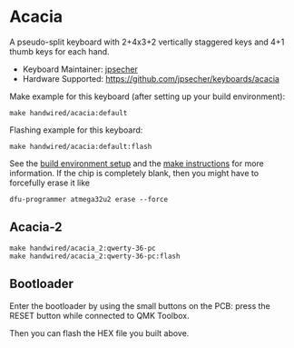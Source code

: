 # Acacia

A pseudo-split keyboard with 2+4x3+2 vertically staggered keys and 4+1 thumb keys for each hand.

* Keyboard Maintainer: [jpsecher](https://github.com/jpsecher)
* Hardware Supported: https://github.com/jpsecher/keyboards/acacia

Make example for this keyboard (after setting up your build environment):

    make handwired/acacia:default

Flashing example for this keyboard:

    make handwired/acacia:default:flash

See the [build environment setup](https://docs.qmk.fm/#/getting_started_build_tools) and the [make instructions](https://docs.qmk.fm/#/getting_started_make_guide) for more information.  If the chip is completely blank, then you might have to forcefully erase it like

    dfu-programmer atmega32u2 erase --force

## Acacia-2

    make handwired/acacia_2:qwerty-36-pc
    make handwired/acacia_2:qwerty-36-pc:flash

## Bootloader

Enter the bootloader by using the small buttons on the PCB: press the RESET button while connected to QMK Toolbox.

Then you can flash the HEX file you built above.
